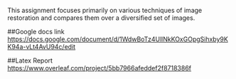 This assignment focuses primarily on various techniques of image restoration and compares them over a diversified set of images.

##Google docs link
https://docs.google.com/document/d/1WdwBoTz4UllNkKOxGOpgSihxby9KK94a-vLt4AvU94c/edit

##Latex Report
https://www.overleaf.com/project/5bb7966afeddef2f8718386f
